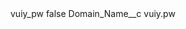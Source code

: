 <?xml version="1.0" encoding="UTF-8"?>
<CustomMetadata xmlns="http://soap.sforce.com/2006/04/metadata" xmlns:xsi="http://www.w3.org/2001/XMLSchema-instance" xmlns:xsd="http://www.w3.org/2001/XMLSchema">
    <label>vuiy_pw</label>
    <protected>false</protected>
    <values>
        <field>Domain_Name__c</field>
        <value xsi:type="xsd:string">vuiy.pw</value>
    </values>
</CustomMetadata>
